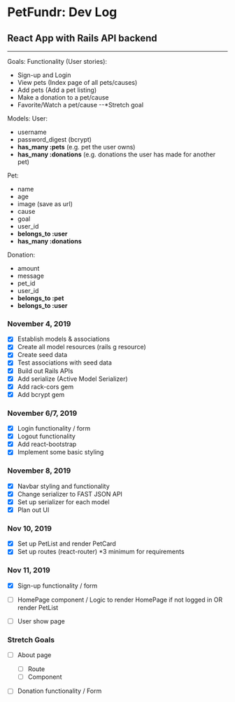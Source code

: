 # PetFundr: Dev Log
##  React App with Rails API backend
---
Goals:
Functionality (User stories):
- Sign-up and Login
- View pets (Index page of all pets/causes)
- Add pets (Add a pet listing)
- Make a donation to a pet/cause
- Favorite/Watch a pet/cause --*Stretch goal

Models:
User:
- username
- password_digest (bcrypt)
- **has_many :pets** (e.g. pet the user owns)
- **has_many :donations** (e.g. donations the user has made for another pet)

Pet:
- name
- age
- image (save as url)
- cause
- goal
- user_id
- **belongs_to :user** 
- **has_many :donations**

Donation:
- amount
- message
- pet_id
- user_id
- **belongs_to :pet**
- **belongs_to :user**

### November 4, 2019
- [x] Establish models & associations
- [x] Create all model resources (rails g resource)
- [x] Create seed data
- [x] Test associations with seed data
- [x] Build out Rails APIs
- [x] Add serialize (Active Model Serializer)
- [x] Add rack-cors gem
- [X] Add bcrypt gem

### November 6/7, 2019
- [x] Login functionality / form 
- [x] Logout functionality 
- [x] Add react-bootstrap
- [x] Implement some basic styling

### November 8, 2019
- [x] Navbar styling and functionality 
- [x] Change serializer to FAST JSON API
- [x] Set up serializer for each model
- [x] Plan out UI

### Nov 10, 2019
- [x] Set up PetList and render PetCard
- [x] Set up routes (react-router) *3 minimum for requirements

### Nov 11, 2019
- [x] Sign-up functionality / form
- [ ] HomePage component / Logic to render HomePage if not logged in OR render PetList
- [ ] User show page


### Stretch Goals
- [ ] About page
  - [ ] Route
  - [ ] Component
- [ ] Donation functionality / Form

